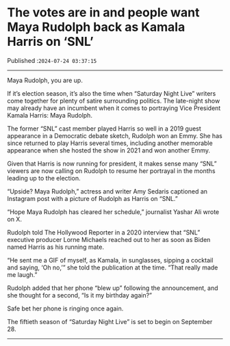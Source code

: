 # The votes are in and people want Maya Rudolph back as Kamala Harris on ‘SNL’

Published :`2024-07-24 03:37:15`

---

Maya Rudolph, you are up.

If it’s election season, it’s also the time when “Saturday Night Live” writers come together for plenty of satire surrounding politics. The late-night show may already have an incumbent when it comes to portraying Vice President Kamala Harris: Maya Rudolph.

The former “SNL” cast member played Harris so well in a 2019 guest appearance in a Democratic debate sketch, Rudolph won an Emmy. She has since returned to play Harris several times, including another memorable appearance when she hosted the show in 2021 and won another Emmy.

Given that Harris is now running for president, it makes sense many “SNL” viewers are now calling on Rudolph to resume her portrayal in the months leading up to the election.

“Upside? Maya Rudolph,” actress and writer Amy Sedaris captioned an Instagram post with a picture of Rudolph as Harris on “SNL.”

“Hope Maya Rudolph has cleared her schedule,” journalist Yashar Ali wrote on X.

Rudolph told The Hollywood Reporter in a 2020 interview that “SNL” executive producer Lorne Michaels reached out to her as soon as Biden named Harris as his running mate.

“He sent me a GIF of myself, as Kamala, in sunglasses, sipping a cocktail and saying, ‘Oh no,’” she told the publication at the time. “That really made me laugh.”

Rudolph added that her phone “blew up” following the announcement, and she thought for a second, “Is it my birthday again?”

Safe bet her phone is ringing once again.

The fiftieth season of “Saturday Night Live” is set to begin on September 28.

---

